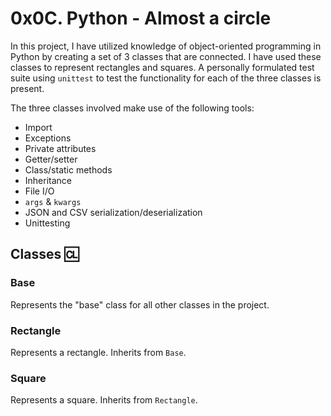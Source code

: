 # 0x0C. Python - Almost a circle

In this project, I have utilized knowledge of object-oriented programming in
Python by creating a set of 3 classes that are connected. I have used these
classes to represent rectangles and squares.
A personally formulated test suite using `unittest` to test the functionality
for each of the three classes is present.

The three classes involved make use of the following tools:
* Import
* Exceptions
* Private attributes
* Getter/setter
* Class/static methods
* Inheritance
* File I/O
* `args` & `kwargs`
* JSON and CSV serialization/deserialization
* Unittesting

## Classes :cl:

### Base

Represents the "base" class for all other classes in the project.

### Rectangle

Represents a rectangle. Inherits from `Base`.

### Square

Represents a square. Inherits from `Rectangle`.
